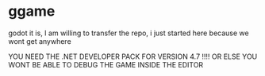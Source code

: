 # ggame
godot it is, I am willing to transfer the repo, i just started here because we wont get anywhere 




YOU NEED THE .NET DEVELOPER PACK FOR VERSION 4.7 !!!! OR ELSE YOU WONT BE ABLE TO DEBUG THE GAME INSIDE THE EDITOR

